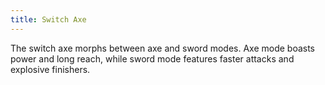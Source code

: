 ```yaml
---
title: Switch Axe
---
```


The switch axe morphs between axe and sword modes. Axe mode boasts power and long reach, while sword mode features faster attacks and explosive finishers.

